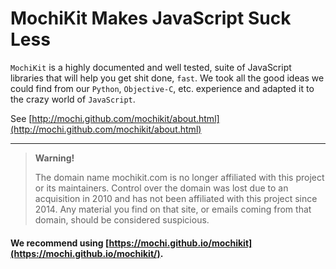 # MochiKit Makes JavaScript Suck Less

`MochiKit` is a highly documented and well tested, suite of JavaScript libraries that will help you get shit done, `fast`. We took all the good ideas we could find from our `Python`, `Objective-C`, etc. experience and adapted it to the crazy world of `JavaScript`.

See [http://mochi.github.com/mochikit/about.html](http://mochi.github.com/mochikit/about.html)

---
> **Warning!**
> 
>The domain name mochikit.com is no longer affiliated with this project or its maintainers. Control over the domain was lost due to an acquisition in 2010 and has not been affiliated with this project since 2014. Any material you find on that site, or emails coming from that domain, should be considered suspicious.

#### We recommend using [https://mochi.github.io/mochikit](https://mochi.github.io/mochikit/).